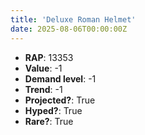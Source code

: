 ```yaml
---
title: 'Deluxe Roman Helmet'
date: 2025-08-06T00:00:00Z
---
```

- **RAP**: 13353
- **Value**: -1
- **Demand level**: -1
- **Trend**: -1
- **Projected?**: True
- **Hyped?**: True
- **Rare?**: True
